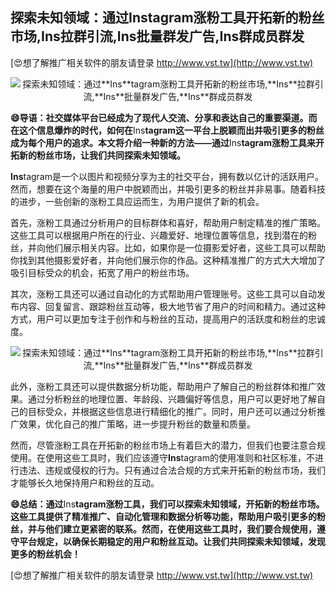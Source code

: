 ## **探索未知领域：通过**Ins**tagram涨粉工具开拓新的粉丝市场,**Ins**拉群引流,**Ins**批量群发广告,**Ins**群成员群发**

[😍想了解推广相关软件的朋友请登录 http://www.vst.tw](http://www.vst.tw)

 <center><img src="https://vst.tw/MP4/tuiguang/png/8.png" alt="探索未知领域：通过**Ins**tagram涨粉工具开拓新的粉丝市场,**Ins**拉群引流,**Ins**批量群发广告,**Ins**群成员群发"></center>

**😄导语：社交媒体平台已经成为了现代人交流、分享和表达自己的重要渠道。而在这个信息爆炸的时代，如何在**Ins**tagram这一平台上脱颖而出并吸引更多的粉丝成为每个用户的追求。本文将介绍一种新的方法——通过**Ins**tagram涨粉工具来开拓新的粉丝市场，让我们共同探索未知领域。**

**Ins**tagram是一个以图片和视频分享为主的社交平台，拥有数以亿计的活跃用户。然而，想要在这个海量的用户中脱颖而出，并吸引更多的粉丝并非易事。随着科技的进步，一些创新的涨粉工具应运而生，为用户提供了新的机会。

首先，涨粉工具通过分析用户的目标群体和喜好，帮助用户制定精准的推广策略。这些工具可以根据用户所在的行业、兴趣爱好、地理位置等信息，找到潜在的粉丝，并向他们展示相关内容。比如，如果你是一位摄影爱好者，这些工具可以帮助你找到其他摄影爱好者，并向他们展示你的作品。这种精准推广的方式大大增加了吸引目标受众的机会，拓宽了用户的粉丝市场。

其次，涨粉工具还可以通过自动化的方式帮助用户管理账号。这些工具可以自动发布内容、回复留言、跟踪粉丝互动等，极大地节省了用户的时间和精力。通过这种方式，用户可以更加专注于创作和与粉丝的互动，提高用户的活跃度和粉丝的忠诚度。

 <center><img src="https://vst.tw/MP4/tuiguang/png/3.png" alt="探索未知领域：通过**Ins**tagram涨粉工具开拓新的粉丝市场,**Ins**拉群引流,**Ins**批量群发广告,**Ins**群成员群发"></center>

此外，涨粉工具还可以提供数据分析功能，帮助用户了解自己的粉丝群体和推广效果。通过分析粉丝的地理位置、年龄段、兴趣偏好等信息，用户可以更好地了解自己的目标受众，并根据这些信息进行精细化的推广。同时，用户还可以通过分析推广效果，优化自己的推广策略，进一步提升粉丝的数量和质量。

然而，尽管涨粉工具在开拓新的粉丝市场上有着巨大的潜力，但我们也要注意合规使用。在使用这些工具时，我们应该遵守**Ins**tagram的使用准则和社区标准，不进行违法、违规或侵权的行为。只有通过合法合规的方式来开拓新的粉丝市场，我们才能够长久地保持用户和粉丝的互动。

**😄总结：通过**Ins**tagram涨粉工具，我们可以探索未知领域，开拓新的粉丝市场。这些工具提供了精准推广、自动化管理和数据分析等功能，帮助用户吸引更多的粉丝，并与他们建立更紧密的联系。然而，在使用这些工具时，我们要合规使用，遵守平台规定，以确保长期稳定的用户和粉丝互动。让我们共同探索未知领域，发现更多的粉丝机会！**

[😍想了解推广相关软件的朋友请登录 http://www.vst.tw](http://www.vst.tw)



